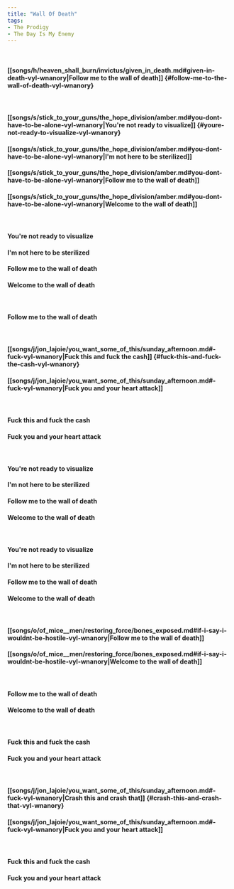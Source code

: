 ```yaml
---
title: "Wall Of Death"
tags:
- The Prodigy
- The Day Is My Enemy
---
```

&nbsp;
#### [[songs/h/heaven_shall_burn/invictus/given_in_death.md#given-in-death-vyl-wnanory|Follow me to the wall of death]] {#follow-me-to-the-wall-of-death-vyl-wnanory}
&nbsp;
#### [[songs/s/stick_to_your_guns/the_hope_division/amber.md#you-dont-have-to-be-alone-vyl-wnanory|You're not ready to visualize]] {#youre-not-ready-to-visualize-vyl-wnanory}
#### [[songs/s/stick_to_your_guns/the_hope_division/amber.md#you-dont-have-to-be-alone-vyl-wnanory|I'm not here to be sterilized]]
#### [[songs/s/stick_to_your_guns/the_hope_division/amber.md#you-dont-have-to-be-alone-vyl-wnanory|Follow me to the wall of death]]
#### [[songs/s/stick_to_your_guns/the_hope_division/amber.md#you-dont-have-to-be-alone-vyl-wnanory|Welcome to the wall of death]]
&nbsp;
#### You're not ready to visualize
#### I'm not here to be sterilized
#### Follow me to the wall of death
#### Welcome to the wall of death
&nbsp;
#### Follow me to the wall of death
&nbsp;
#### [[songs/j/jon_lajoie/you_want_some_of_this/sunday_afternoon.md#-fuck-vyl-wnanory|Fuck this and fuck the cash]] {#fuck-this-and-fuck-the-cash-vyl-wnanory}
#### [[songs/j/jon_lajoie/you_want_some_of_this/sunday_afternoon.md#-fuck-vyl-wnanory|Fuck you and your heart attack]]
&nbsp;
#### Fuck this and fuck the cash
#### Fuck you and your heart attack
&nbsp;
#### You're not ready to visualize
#### I'm not here to be sterilized
#### Follow me to the wall of death
#### Welcome to the wall of death
&nbsp;
#### You're not ready to visualize
#### I'm not here to be sterilized
#### Follow me to the wall of death
#### Welcome to the wall of death
&nbsp;
#### [[songs/o/of_mice__men/restoring_force/bones_exposed.md#if-i-say-i-wouldnt-be-hostile-vyl-wnanory|Follow me to the wall of death]]
#### [[songs/o/of_mice__men/restoring_force/bones_exposed.md#if-i-say-i-wouldnt-be-hostile-vyl-wnanory|Welcome to the wall of death]]
&nbsp;
#### Follow me to the wall of death
#### Welcome to the wall of death
&nbsp;
#### Fuck this and fuck the cash
#### Fuck you and your heart attack
&nbsp;
#### [[songs/j/jon_lajoie/you_want_some_of_this/sunday_afternoon.md#-fuck-vyl-wnanory|Crash this and crash that]] {#crash-this-and-crash-that-vyl-wnanory}
#### [[songs/j/jon_lajoie/you_want_some_of_this/sunday_afternoon.md#-fuck-vyl-wnanory|Fuck you and your heart attack]]
&nbsp;
#### Fuck this and fuck the cash
#### Fuck you and your heart attack
